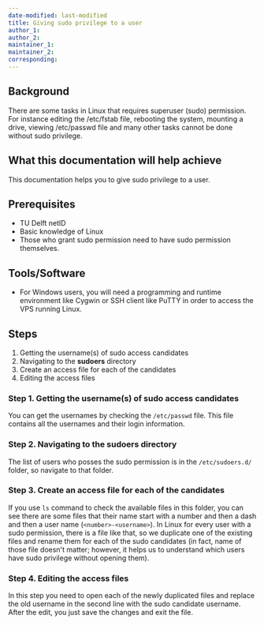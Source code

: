 ```yaml
---
date-modified: last-modified
title: Giving sudo privilege to a user
author_1:
author_2:
maintainer_1:
maintainer_2:
corresponding:
---
```


## Background

There are some tasks in Linux that requires superuser (sudo) permission. For instance editing the /etc/fstab file, rebooting the system, mounting a drive, viewing /etc/passwd file and many other tasks cannot be done without sudo privilege. 

## What this documentation will help achieve
This documentation helps you to give sudo privilege to a user. 

## Prerequisites
* TU Delft netID
* Basic knowledge of Linux 
* Those who grant sudo permission need to have sudo permission themselves.

## Tools/Software
* For Windows users, you will need a programming and runtime environment like Cygwin or SSH client like PuTTY in order to access the VPS running Linux.



## Steps
1. Getting the username(s) of sudo access candidates
2. Navigating to the **sudoers** directory
3. Create an access file for each of the candidates
4. Editing the access files


### Step 1. Getting the username(s) of sudo access candidates
You can get the usernames by checking the `/etc/passwd` file. This file contains all the usernames and their login information.  


### Step 2. Navigating to the **sudoers** directory
The list of users who posses the sudo permission is in the `/etc/sudoers.d/` folder, so navigate to that folder.

### Step 3. Create an access file for each of the candidates
If you use `ls` command to check the available files in this folder, you can see there are some files that their name start with a number and then a dash and then a user name (`<number>-<username>`).  In Linux for every user with a sudo permission, there is a file like that, so we duplicate one of the existing files and rename them for each of the sudo candidates (in fact, name of those file doesn't matter; however, it helps us to understand which users have sudo privilege without opening them). 

### Step 4. Editing the access files
In this step you need to open each of the newly duplicated files and replace the old username in the second line with the sudo candidate username. After the edit, you just save the changes and exit the file.
